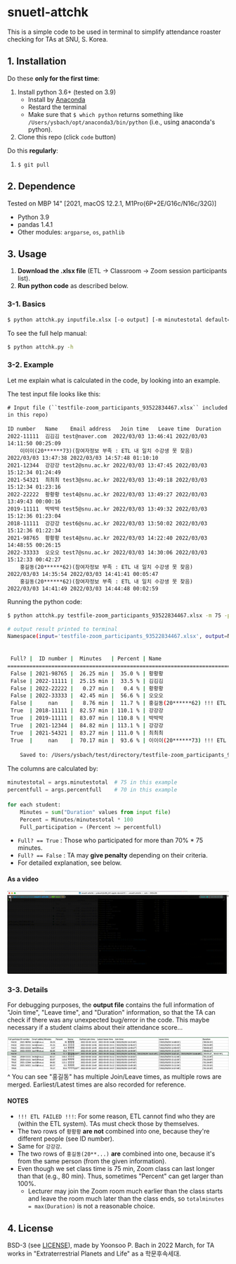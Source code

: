 # snuetl-attchk
This is a simple code to be used in terminal to simplify attendance roaster checking for TAs at SNU, S. Korea.

## 1. Installation
Do these **only for the first time**:
1. Install python 3.6+ (tested on 3.9)
    - Install by [Anaconda](https://www.anaconda.com/products/individual)
    - Restard the terminal
    - Make sure that `$ which python` returns something like `/Users/ysbach/opt/anaconda3/bin/python` (i.e., using anaconda's python).
2. Clone this repo (click `code` button)

Do this **regularly**:
1. ``$ git pull``

## 2. Dependence
Tested on MBP 14" [2021, macOS 12.2.1, M1Pro(6P+2E/G16c/N16c/32G)]
* Python 3.9
* pandas 1.4.1
* Other modules: ``argparse``, ``os``, ``pathlib``

## 3. Usage
1. **Download the .xlsx file** (ETL -> Classroom -> Zoom session participants list).
2. **Run python code** as described below.

### 3-1. Basics
```sh
$ python attchk.py inputfile.xlsx [-o output] [-m minutestotal default=75] [-p percentfull default=70]
```

To see the full help manual:
```sh
$ python attchk.py -h
```

### 3-2. Example
Let me explain what is calculated in the code, by looking into an example.

The test input file looks like this:
```
# Input file (``testfile-zoom_participants_93522834467.xlsx`` included in this repo)

ID number	Name	Email address	Join time	Leave time	Duration
2022-11111	김김김	test@naver.com	2022/03/03 13:46:41	2022/03/03 14:11:50	00:25:09
	이이이(20******73)(참여자정보 부족 : ETL 내 일치 수강생 못 찾음)		2022/03/03 13:47:38	2022/03/03 14:57:48	01:10:10
2021-12344	강강강	test2@snu.ac.kr	2022/03/03 13:47:45	2022/03/03 15:12:34	01:24:49
2021-54321	최최최	test3@snu.ac.kr	2022/03/03 13:49:18	2022/03/03 15:12:34	01:23:16
2022-22222	황황황	test4@snu.ac.kr	2022/03/03 13:49:27	2022/03/03 13:49:43	00:00:16
2019-11111	박박박	test5@snu.ac.kr	2022/03/03 13:49:32	2022/03/03 15:12:36	01:23:04
2018-11111	강강강	test6@snu.ac.kr	2022/03/03 13:50:02	2022/03/03 15:12:36	01:22:34
2021-98765	황황황	test4@snu.ac.kr	2022/03/03 14:22:40	2022/03/03 14:48:55	00:26:15
2022-33333	오오오	test7@snu.ac.kr	2022/03/03 14:30:06	2022/03/03 15:12:33	00:42:27
	홍길동(20******62)(참여자정보 부족 : ETL 내 일치 수강생 못 찾음)		2022/03/03 14:35:54	2022/03/03 14:41:41	00:05:47
	홍길동(20******62)(참여자정보 부족 : ETL 내 일치 수강생 못 찾음)		2022/03/03 14:41:49	2022/03/03 14:44:48	00:02:59
```

Running the python code:
```sh
$ python attchk.py testfile-zoom_participants_93522834467.xlsx -m 75 -p 70
```
```sh
# output result printed to terminal
Namespace(input='testfile-zoom_participants_93522834467.xlsx', output=None, minutestotal=75.0, percentfull=70.0)


 Full? |  ID number |  Minutes   | Percent | Name
================================================================================
 False | 2021-98765 |  26.25 min |  35.0 % | 황황황
 False | 2022-11111 |  25.15 min |  33.5 % | 김김김
 False | 2022-22222 |   0.27 min |   0.4 % | 황황황
 False | 2022-33333 |  42.45 min |  56.6 % | 오오오
 False |     nan    |   8.76 min |  11.7 % | 홍길동(20******62) !!! ETL FAILED !!!
 True  | 2018-11111 |  82.57 min | 110.1 % | 강강강
 True  | 2019-11111 |  83.07 min | 110.8 % | 박박박
 True  | 2021-12344 |  84.82 min | 113.1 % | 강강강
 True  | 2021-54321 |  83.27 min | 111.0 % | 최최최
 True  |     nan    |  70.17 min |  93.6 % | 이이이(20******73) !!! ETL FAILED !!!

	Saved to: /Users/ysbach/test/directory/testfile-zoom_participants_93522834467.csv
```

The columns are calculated by:
```python
minutestotal = args.minutestotal  # 75 in this example
percentfull = args.percentfull    # 70 in this example

for each student:
    Minutes = sum("Duration" values from input file)
    Percent = Minutes/minutestotal * 100
    Full_participation = (Percent >= percentfull)
```

* ``Full? == True`` : Those who participated for more than 70% * 75 minutes.
* ``Full? == False`` : TA may **give penalty** depending on their criteria.
* For detailed explanation, see below.


#### As a video
![](example02.gif)


### 3-3. Details
For debugging purposes, the **output file** contains the full information of "Join time", "Leave time", and "Duration" information, so that the TA can check if there was any unexpected bug/error in the code. This maybe necessary if a student claims about their attendance score...

![](example01.jpg)
^ You can see "홍길동" has multiple Join/Leave times, as multiple rows are merged. Earliest/Latest times are also recorded for reference.

#### NOTES
* `!!! ETL FAILED !!!`: For some reason, ETL cannot find who they are (within the ETL system). TAs must check those by themselves.
* The two rows of `황황황` **are not** combined into one, because they're different people (see ID number).
* Same for `강강강`.
* The two rows of `홍길동(20**...)` **are** combined into one, because it's from the same person (from the given information).
* Even though we set class time is 75 min, Zoom class can last longer than that (e.g., 80 min). Thus, sometimes "Percent" can get larger than 100%.
    * Lecturer may join the Zoom room much earlier than the class starts and leave the room much later than the class ends, so `totalminutes = max(Duration)` is not a reasonable choice.



## 4. License
BSD-3 (see [LICENSE](LICENSE)), made by Yoonsoo P. Bach in 2022 March, for TA works in "Extraterrestrial Planets and Life" as a 학문후속세대.
